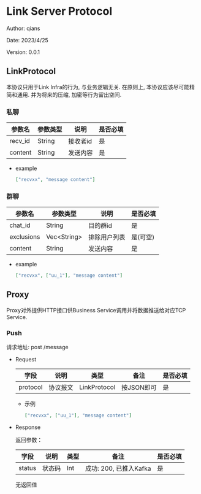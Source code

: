# Link Server Protocol

Author: qians

Date: 2023/4/25

Version: 0.0.1

## LinkProtocol

本协议只用于Link Infra的行为, 与业务逻辑无关. 在原则上, 本协议应该尽可能精简和通用.
并为将来的压缩, 加密等行为留出空间.

### 私聊

| 参数名  | 参数类型 | 说明     | 是否必填 |
| ------- | -------- | -------- | -------- |
| recv_id | String   | 接收者id | 是       |
| content | String   | 发送内容 | 是       |

- example

    ```json
    ["recvxx", "message content"]
    ```

### 群聊

| 参数名     | 参数类型      | 说明         | 是否必填 |
| ---------- | ------------- | ------------ | -------- |
| chat_id    | String        | 目的群id     | 是       |
| exclusions | Vec\<String\> | 排除用户列表 | 是(可空) |
| content    | String        | 发送内容     | 是       |

- example

    ```json
    ["recvxx", ["uu_1"], "message content"]
    ```

## Proxy

Proxy对外提供HTTP接口供Business Service调用并将数据推送给对应TCP Service.

### Push

请求地址: post /message

- Request

  | 字段     | 说明     | 类型         | 备注       | 是否必填 |
  | -------- | -------- | ------------ | ---------- | -------- |
  | protocol | 协议报文 | LinkProtocol | 按JSON即可 | 是       |

  - 示例
  
    ```json
    ["recvxx", ["uu_1"], "message content"]
    ```

- Response

  返回参数：

  | 字段   | 说明   | 类型 | 备注                   | 是否必填 |
  | ------ | ------ | ---- | ---------------------- | -------- |
  | status | 状态码 | Int  | 成功: 200, 已推入Kafka | 是       |

  无返回值
